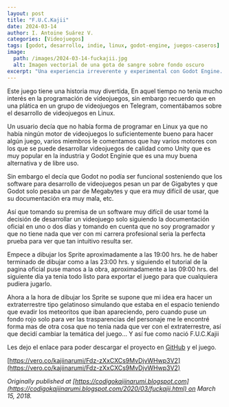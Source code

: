 ```yaml
---
layout: post
title: "F.U.C.Kajii"
date: 2024-03-14
author: I. Antoine Suárez V.
categories: [Videojuegos]
tags: [godot, desarrollo, indie, linux, godot-engine, juegos-caseros]
image:
  path: /images/2024-03-14-fuckajii.jpg
  alt: Imagen vectorial de una gota de sangre sobre fondo oscuro
excerpt: "Una experiencia irreverente y experimental con Godot Engine. F.U.C.Kajii nació como una prueba en tiempo récord para demostrar que se pueden crear videojuegos en Linux. Conoce su historia, su desarrollo en menos de 24 horas, y juégalo tú mismo."
---
```



Este juego tiene una historia muy divertida, En aquel tiempo no tenia mucho interés en la programación de videojuegos, sin embargo recuerdo que en una plática en un grupo de videojuegos en Telegram, comentábamos sobre el desarrollo de videojuegos en Linux.

Un usuario decía que no había forma de programar en Linux ya que no había ningún motor de videojuegos lo suficientemente bueno para hacer algún juego, varios miembros le comentamos que hay varios motores con los que se puede desarrollar videojuegos de calidad como Unity que es muy popular en la industria y Godot Enginie que es una muy buena alternativa y de libre uso.

Sin embargo el decía que Godot no podía ser funcional sosteniendo que los software para desarrollo de videojuegos pesan un par de Gigabytes y que Godot solo pesaba un par de Megabytes y que era muy difícil de usar, que su documentación era muy mala, etc.

Así que tomando su premisa de un software muy difícil de usar tomé la decisión de desarrollar un videojuego solo siguiendo la documentación oficial en uno o dos días y tomando en cuenta que no soy programador y que no tiene nada que ver con mi carrera profesional seria la perfecta prueba para ver que tan intuitivo resulta ser.

Empece a dibujar los Sprite aproximadamente a las 19:00 hrs. he de haber terminado de dibujar como a las 23:00 hrs. y siguiendo el tutorial de la pagina oficial puse manos a la obra, aproximadamente a las 09:00 hrs. del siguiente día ya tenia todo listo para exportar el juego para que cualquiera pudiera jugarlo.

Ahora a la hora de dibujar los Sprite se supone que mi idea era hacer un extraterrestre tipo gelatinoso simulando que estaba en el espacio teniendo que evadir los meteoritos que iban apareciendo, pero cuando puse un fondo rojo solo para ver las trasparencias del personaje me le encontré forma mas de otra cosa que no tenia nada que ver con el extraterrestre, así que decidí cambiar la temática del juego… Y así fue como nació F.U.C.Kajii

Les dejo el enlace para poder descargar el proyecto en [GitHub](https://github.com/KajiiNarumi/F.U.C.Kajii) y el juego.

[https://vero.co/kajiinarumi/Fdz-zXxCXCs9MvDjvWHwp3V2](https://vero.co/kajiinarumi/Fdz-zXxCXCs9MvDjvWHwp3V2)

<blockquote class="vero-embed-post" vero-datas="JTdCJTIydXNlciUyMiUzQSUyMndlYnZpZXclMjIlMkMlMjJwb3N0JTIyJTNBJTIyRmR6LXpYeENYQ3M5TXZEanZXSHdwM1YyJTIyJTJDJTIycG9zdFVybCUyMiUzQSUyMmh0dHBzJTNBJTJGJTJGdmVyby5jbyUyRnAlMkZGZHotelh4Q1hDczlNdkRqdldId3AzVjIlM0ZlbWJlZCUzRDElMjIlN0Q="></blockquote><script async src="https://vero.co/a/scripts/embed.js"></script>

_Originally published at [https://codigokajiinarumi.blogspot.com](https://codigokajiinarumi.blogspot.com/2020/03/fuckajii.html) on March 15, 2018._
